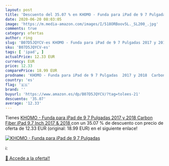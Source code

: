 ```yaml
---
layout: post
title: 'Descuento del 35.07 % en KHOMO - Funda para iPad de 9 7 Pulgadas '
date: 2020-06-20 08:03:05
image: 'https://m.media-amazon.com/images/I/518ORBoov5L._SL200_.jpg'
comments: true
category: ofertas
author: ring
slug: 'B07D5JQYCV-es KHOMO - Funda para iPad de 9 7 Pulgadas 2017 y 2018 Carbon...'
sku: 'B07D5JQYCV-es'
tags: [ 'ipad', ]
actualPrice: 12.33 EUR
currency: EUR
price: 12.33
comparePrice: 18.99 EUR
prodname: 'KHOMO - Funda para iPad de 9 7 Pulgadas  2017 y 2018  Carbon Fiber iPad 9.7 Inch  2017 & 2018 '
country: 'es'
flag: '🇪🇸'
brand: ''
buyurl: 'https://www.amazon.es/dp/B07D5JQYCV/?tag=tolees-21'
descuento: '35.07'
average: '12.33'
---
```


Tienes [KHOMO - Funda para iPad de 9 7 Pulgadas  2017 y 2018  Carbon Fiber iPad 9.7 Inch  2017 & 2018 ](https://www.amazon.es/dp/B07D5JQYCV/?tag=tolees-21) con un 35.07 % de descuento con precio de oferta de 12.33 EUR (original: 18.99 EUR) en el siguiente enlace!

[![KHOMO - Funda para iPad de 9 7 Pulgadas ](https://m.media-amazon.com/images/I/518ORBoov5L._SL200_.jpg)](https://www.amazon.es/dp/B07D5JQYCV/?tag=tolees-21)

ℹ️:


[🛒 Accede a la oferta!!](https://www.amazon.es/dp/B07D5JQYCV/?tag=tolees-21)

